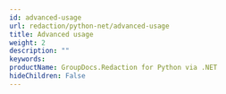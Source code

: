 ```yaml
---
id: advanced-usage
url: redaction/python-net/advanced-usage
title: Advanced usage
weight: 2
description: ""
keywords: 
productName: GroupDocs.Redaction for Python via .NET
hideChildren: False
---
```

